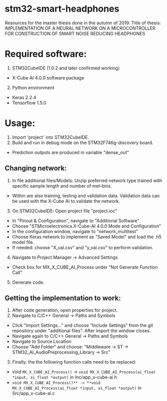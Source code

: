 # stm32-smart-headphones
Resources for the master thesis done in the autumn of 2019. Title of thesis: IMPLEMENTATION OF A NEURAL NETWORK ON A MICROCONTROLLER FOR CONSTRUCTION OF SMART NOISE REDUCING HEADPHONES

# Required software:
1. STM32CubeIDE (1.0.2 and later confirmed working)
  - X-Cube AI 4.0.0 software package
2. Python environment
  - Keras 2.2.4
  - Tensorflow 1.5.0


# Usage:
1. Import 'project' into STM32CubeIDE.
2. Build and run in debug mode on the STM32F746g-discovery board.
 - Prediction outputs are produced in variable "dense_out"

## Changing network:
1. In file additional files/Models: Unzip preferred network type trained with specific sample length and number of mel-bins.
 - Within are also training, testing and validation data. Validation data can be used with the X-Cube AI to validate the network.
3. On STM32CubeIDE: Open project file "project.ioc"
 - In "Pinout & Configuration", navigate to "Additional Software"
 - Choose "STMicroelectronics.X-Cube-AI 4.0.0 Mode and Configuration"
 - In the configuration window, navigate to "network_multitest"
 - Choose Keras network to implement as "Saved Model" and load the .h5 model file.
 - If needed: choose "X_val.csv" and "y_val.csv" to perform validation.
4. Navigate to Project Manager -> Advanced Settings
 - Check box for MX_X_CUBE_AI_Process under "Not Generate Function Call"
5. Generate code.

## Getting the implementation to work:
1. After code generation, open properties for project.
2. Navigate to C/C++ General -> Paths and Symbols
 - Click "Import Settings..." and choose "Include Settings" from the git repository under "additional files". After import the window closes.
 - Navigate again to C/C++ General -> Paths and Symbols
 - Navigate to Source Location
 - Choose "Add Folder" and choose: "Middleware -> ST -> STM32_AI_AudioPreprocessing_Library -> Src"
3. Finally, the the following function calls need to be replaced:
 - void `MX_X_CUBE_AI_Process()` -> `void MX_X_CUBE_AI_Process(ai_float *input, ai_float *output)` in Inc/app_x-cube-ai.h
 - `void MX_X_CUBE_AI_Process()** -> **void MX_X_CUBE_AI_Process(ai_float *input, ai_float *output)` in Src/app_x-cube-ai.c
